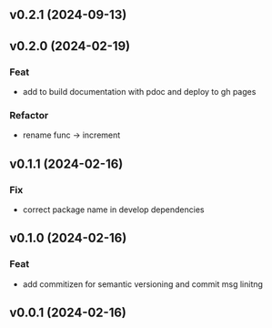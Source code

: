 ## v0.2.1 (2024-09-13)

## v0.2.0 (2024-02-19)

### Feat

- add to build documentation with pdoc and deploy to gh pages

### Refactor

- rename func -> increment

## v0.1.1 (2024-02-16)

### Fix

- correct package name in develop dependencies

## v0.1.0 (2024-02-16)

### Feat

- add commitizen for semantic versioning and commit msg linitng

## v0.0.1 (2024-02-16)

